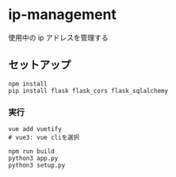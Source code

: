 # ip-management

使用中の ip アドレスを管理する

## セットアップ

```
npm install
pip install flask flask_cors flask_sqlalchemy
```

### 実行

```
vue add vuetify
# vue3: vue cliを選択

npm run build
python3 app.py
python3 setup.py
```
